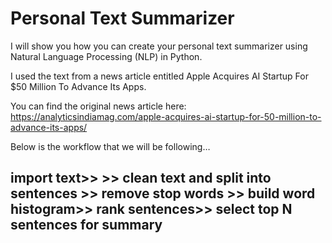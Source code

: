 # Personal Text Summarizer
I will show you how you can create your personal text summarizer using Natural Language Processing (NLP) in Python.

I used the text from a news article entitled Apple Acquires AI Startup For $50 Million To Advance Its Apps. 

You can find the original news article here: https://analyticsindiamag.com/apple-acquires-ai-startup-for-50-million-to-advance-its-apps/

Below is the workflow that we will be following…

## import text>> >> clean text and split into sentences >> remove stop words >> build word histogram>> rank sentences>> select top N sentences for summary
